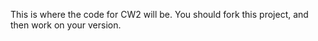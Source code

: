 This is where the code for CW2 will be. You should fork this project, and then work on your version.